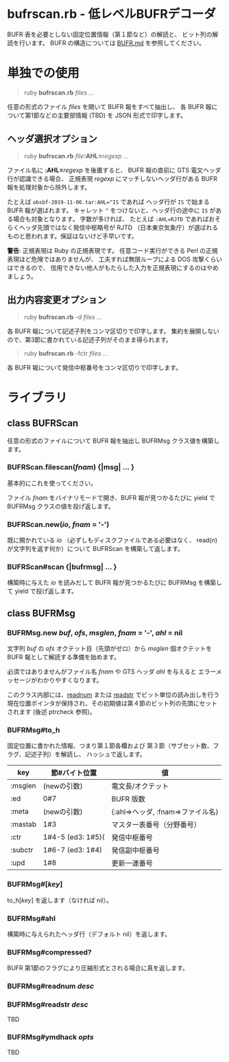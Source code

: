 # bufrscan.rb - 低レベルBUFRデコーダ

BUFR 表を必要としない固定位置情報（第１節など）の解読と、
ビット列の解読を行います。
BUFR の構造については [BUFR.md](BUFR.md) を参照してください。

# 単独での使用

> ruby **bufrscan.rb** _files ..._

任意の形式のファイル _files_ を開いて BUFR 報をすべて抽出し、
各 BUFR 報について第1節などの主要部情報 (TBD) を JSON 形式で印字します。

## ヘッダ選択オプション

> ruby **bufrscan.rb** _file_**:AHL=**_regexp_ ...

ファイル名に **:AHL=**_regexp_ を後置すると、
BUFR 報の直前に GTS 電文ヘッダ行が認識できる場合、
正規表現 _regexp_ にマッチしないヘッダ行がある BUFR 報を処理対象から除外します。

たとえば `obsbf-2019-11-06.tar:AHL=^IS` であれば
ヘッダ行が `IS` で始まる BUFR 報が選ばれます。
キャレット `^` をつけないと、ヘッダ行の途中に `IS` がある場合も対象となります。
字数が多ければ、
たとえば `:AHL=RJTD` であればおそらくヘッダ先頭ではなく発信中枢略号が
RJTD （日本東京気象庁）が選ばれるものと思われます。保証はないけど手早いです。

**警告**: 正規表現は Ruby の正規表現です。
任意コード実行ができる Perl の正規表現ほど危険ではありませんが、
工夫すれば無限ループによる DOS 攻撃くらいはできるので、
信用できない他人がもたらした入力を正規表現にするのはやめましょう。

## 出力内容変更オプション

> ruby **bufrscan.rb** -d _files ..._

各 BUFR 報について記述子列をコンマ区切りで印字します。
集約を展開しないので、第3節に書かれている記述子列がそのまま得られます。

> ruby **bufrscan.rb** -fctr _files ..._

各 BUFR 報について発信中枢番号をコンマ区切りで印字します。


# ライブラリ

## class BUFRScan 

任意の形式のファイルについて BUFR 報を抽出し BUFRMsg クラス値を構築します。

### BUFRScan.filescan(_fnam_) {|msg| ... }

基本的にこれを使ってください。

ファイル _fnam_ をバイナリモードで開き、BUFR 報が見つかるたびに
yield で BUFRMsg クラスの値を投げ返します。

### BUFRScan.new(_io_, _fnam_ = '-')

既に開かれている _io_ （必ずしもディスクファイルである必要はなく、
read(_n_) が文字列を返す何か）について BUFRScan を構築して返します。

### BUFRScan#scan {|bufrmsg| ... }

構築時に与えた _io_ を読みだして BUFR 報が見つかるたびに
BUFRMsg を構築して yield で投げ返します。


## class BUFRMsg

### BUFRMsg.new _buf_, _ofs_, _msglen_, _fnam_ = '-', _ahl_ = nil

文字列 _buf_ の _ofs_ オクテット目（先頭がゼロ）から
_msglen_ 個オクテットを BUFR 報として解読する準備を始めます。

必須ではありませんがファイル名 _fnam_ や GTS ヘッダ _ahl_ を与えると
エラーメッセージがわかりやすくなります。

このクラス内部には、[readnum](#bufrmsgreadnum-desc) または [readstr](#bufrmsgreadstr-desc) でビット単位の読み出しを行う
現在位置ポインタが保持され、その初期値は第４節のビット列の先頭にセットされます
(後述 ptrcheck 参照)。

### BUFRMsg#to_h

固定位置に書かれた情報、つまり第１節各欄および
第３節（サブセット数、フラグ、記述子列）を解読し、
ハッシュで返します。

|key|節#バイト位置|値|
|---|----|--|
|:msglen|(newの引数)|電文長/オクテット|
|:ed|0#7|BUFR 版数|
|:meta|(newの引数)|{:ahl=>ヘッダ, :fnam=>ファイル名}|
|:mastab|1#3|マスター表番号（分野番号）|
|:ctr|1#4-5 (ed3: 1#5)(|発信中枢番号|
|:subctr|1#6-7 (ed3: 1#4)|発信副中枢番号|
|:upd|1#8|更新一連番号|

### BUFRMsg#[_key_]

to_h[_key_] を返します（なければ nil）。

### BUFRMsg#ahl

構築時に与えられたヘッダ行（デフォルト nil）を返します。

### BUFRMsg#compressed?

BUFR 第1節のフラグにより圧縮形式とされる場合に真を返します。

### BUFRMsg#readnum _desc_



### BUFRMsg#readstr _desc_

TBD

### BUFRMsg#ymdhack _opts_

TBD
